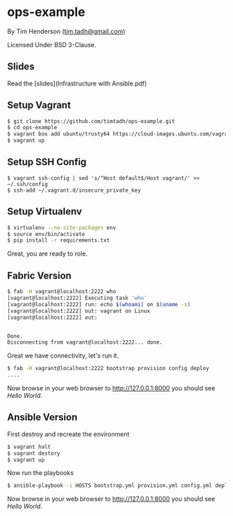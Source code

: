 # ops-example

By Tim Henderson (tim.tadh@gmail.com)

Licensed Under BSD 3-Clause.

## Slides

Read the [slides](Infrastructure with Ansible.pdf)

## Setup Vagrant

```bash
$ git clone https://github.com/timtadh/ops-example.git
$ cd ops-example
$ vagrant box add ubuntu/trusty64 https://cloud-images.ubuntu.com/vagrant/trusty/current/trusty-server-cloudimg-amd64-vagrant-disk1.box
$ vagrant up
```

## Setup SSH Config

```
$ vagrant ssh-config | sed 's/^Host default$/Host vagrant/' >> ~/.ssh/config
$ ssh-add ~/.vagrant.d/insecure_private_key
```

## Setup Virtualenv

```bash
$ virtualenv --no-site-packages env
$ source env/bin/activate
$ pip install -r requirements.txt
```

Great, you are ready to role.

## Fabric Version

```bash
$ fab -H vagrant@localhost:2222 who
[vagrant@localhost:2222] Executing task 'who'
[vagrant@localhost:2222] run: echo $(whoami) on $(uname -s)
[vagrant@localhost:2222] out: vagrant on Linux
[vagrant@localhost:2222] out: 


Done.
Disconnecting from vagrant@localhost:2222... done.
```

Great we have connectivity, let's run it.

```bash
$ fab -H vagrant@localhost:2222 bootstrap provision config deploy
....
```

Now browse in your web browser to <http://127.0.0.1:8000> you should see *Hello World*.

## Ansible Version

First destroy and recreate the environment

```bash
$ vagrant halt
$ vagrant destory
$ vagrant up
```

Now run the playbooks

```bash
$ ansible-playbook -i HOSTS bootstrap.yml provision.yml config.yml deploy.yml
```

Now browse in your web browser to <http://127.0.0.1:8000> you should see *Hello World*.

